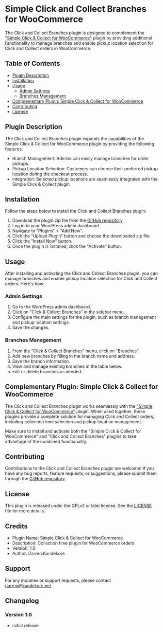 # Simple Click and Collect Branches for WooCommerce

The Click and Collect Branches plugin is designed to complement the ["Simple Click & Collect for WooCommerce"](https://github.com/kandekore/simple-click-and-collect-for-woocommerce) plugin by providing additional functionality to manage branches and enable pickup location selection for Click and Collect orders in WooCommerce.

## Table of Contents

- [Plugin Description](#plugin-description)
- [Installation](#installation)
- [Usage](#usage)
  - [Admin Settings](#admin-settings)
  - [Branches Management](#branches-management)
- [Complementary Plugin: Simple Click & Collect for WooCommerce](#complementary-plugin-simple-click--collect-for-woocommerce)
- [Contributing](#contributing)
- [License](#license)

## Plugin Description

The Click and Collect Branches plugin expands the capabilities of the Simple Click & Collect for WooCommerce plugin by providing the following features:

- Branch Management: Admins can easily manage branches for order pickups.
- Pickup Location Selection: Customers can choose their preferred pickup location during the checkout process.
- Integration: Selected pickup locations are seamlessly integrated with the Simple Click & Collect plugin.

## Installation

Follow the steps below to install the Click and Collect Branches plugin:

1. Download the plugin zip file from the [GitHub repository](https://github.com/kandekore/Simple-Click-and-Collect-Branches-for-WooCommerce).
2. Log in to your WordPress admin dashboard.
3. Navigate to "Plugins" > "Add New".
4. Click the "Upload Plugin" button and choose the downloaded zip file.
5. Click the "Install Now" button.
6. Once the plugin is installed, click the "Activate" button.

## Usage

After installing and activating the Click and Collect Branches plugin, you can manage branches and enable pickup location selection for Click and Collect orders. Here's how:

### Admin Settings

1. Go to the WordPress admin dashboard.
2. Click on "Click & Collect Branches" in the sidebar menu.
3. Configure the main settings for the plugin, such as branch management and pickup location settings.
4. Save the changes.

### Branches Management

1. From the "Click & Collect Branches" menu, click on "Branches".
2. Add new branches by filling in the branch name and address.
3. Save the branch information.
4. View and manage existing branches in the table below.
5. Edit or delete branches as needed.

## Complementary Plugin: Simple Click & Collect for WooCommerce

The Click and Collect Branches plugin works seamlessly with the ["Simple Click & Collect for WooCommerce"](https://github.com/kandekore/simple-click-and-collect-for-woocommerce) plugin. When used together, these plugins provide a complete solution for managing Click and Collect orders, including collection time selection and pickup location management.

Make sure to install and activate both the "Simple Click & Collect for WooCommerce" and "Click and Collect Branches" plugins to take advantage of the combined functionality.

## Contributing

Contributions to the Click and Collect Branches plugin are welcome! If you have any bug reports, feature requests, or suggestions, please submit them through the [GitHub repository](https://github.com/kandekore/Simple-Click-and-Collect-Branches-for-WooCommerce).

## License

This plugin is released under the GPLv2 or later license. See the [LICENSE](https://www.gnu.org/licenses/old-licenses/gpl-2.0.html) file for more details.

## Credits

- Plugin Name: Simple Click & Collect for WooCommerce
- Description: Collection time plugin for WooCommerce orders
- Version: 1.0
- Author: Darren Kandekore

## Support

For any inquiries or support requests, please contact [darren@kandekore.net](mailto:darren@kandekore.net).

## Changelog

### Version 1.0
- Initial release
